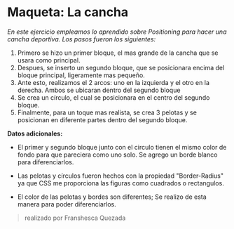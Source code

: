 # Maqueta: La cancha

_En este ejercicio empleamos lo aprendido sobre Positioning para hacer una cancha deportiva. Los pasos fueron los siguientes:_  

1. Primero se hizo un primer bloque, el mas grande de la cancha que se usara como principal.
2. Despues, se inserto un segundo bloque, que se posicionara encima del bloque principal, ligeramente mas pequeño.
3. Ante esto, realizamos el 2 arcos: uno en la izquierda y el otro en la derecha. Ambos se ubicaran dentro del segundo bloque
4. Se crea un círculo, el cual se posicionara en el centro del segundo bloque.
5. Finalmente, para un toque mas realista, se crea 3 pelotas y se posicionan en diferente partes dentro del segundo bloque.

**Datos adicionales:**
- El primer y segundo bloque junto con el circulo tienen el mismo color de fondo para que pareciera como uno solo. Se agrego un borde blanco para diferenciarlos.

- Las pelotas y círculos fueron hechos con la propiedad "Border-Radius" ya que CSS me proporciona las figuras como cuadrados o rectangulos.

- El color de las pelotas y bordes son diferentes; Se realizo de esta manera para poder diferenciarlos.

> realizado por Franshesca Quezada
